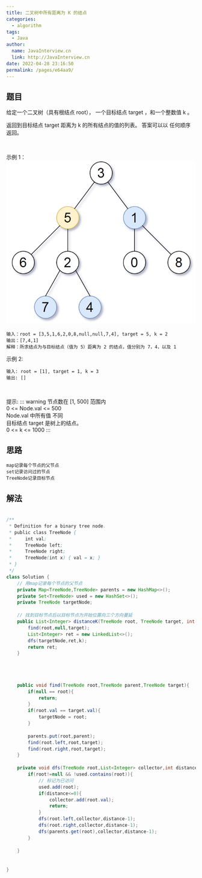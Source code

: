 ```yaml
---
title: 二叉树中所有距离为 K 的结点
categories: 
  - algorithm
tags: 
  - Java
author: 
  name: JavaInterview.cn
  link: http://JavaInterview.cn
date: 2022-04-28 23:16:50
permalink: /pages/e64aa9/
---
```



## 题目
给定一个二叉树（具有根结点 root）， 一个目标结点 target ，和一个整数值 k 。

返回到目标结点 target 距离为 k 的所有结点的值的列表。 答案可以以 任何顺序 返回。

 

示例 1：
![](../../../media/pictures/leetcode/sketch0.png)

    输入：root = [3,5,1,6,2,0,8,null,null,7,4], target = 5, k = 2
    输出：[7,4,1]
    解释：所求结点为与目标结点（值为 5）距离为 2 的结点，值分别为 7，4，以及 1
示例 2:

    输入: root = [1], target = 1, k = 3
    输出: []
 

提示:
::: warning
节点数在 [1, 500] 范围内\
0 <= Node.val <= 500\
Node.val 中所有值 不同\
目标结点 target 是树上的结点。\
0 <= k <= 1000
:::


## 思路

    map记录每个节点的父节点
    set记录访问过的节点
    TreeNode记录目标节点


## 解法
```java

/**
 * Definition for a binary tree node.
 * public class TreeNode {
 *     int val;
 *     TreeNode left;
 *     TreeNode right;
 *     TreeNode(int x) { val = x; }
 * }
 */
class Solution {
    // 用map记录每个节点的父节点
    private Map<TreeNode,TreeNode> parents = new HashMap<>();
    private Set<TreeNode> used = new HashSet<>();
    private TreeNode targetNode;

    // 找到目标节点后以目标节点为开始位置向三个方向蔓延
    public List<Integer> distanceK(TreeNode root, TreeNode target, int k) {
        find(root,null,target);
        List<Integer> ret = new LinkedList<>();
        dfs(targetNode,ret,k);
        return ret;
    }




    public void find(TreeNode root,TreeNode parent,TreeNode target){
        if(null == root){
            return;
        }
        if(root.val == target.val){
            targetNode = root;
        }

        parents.put(root,parent);
        find(root.left,root,target);
        find(root.right,root,target);
    }

    private void dfs(TreeNode root,List<Integer> collector,int distance){
        if(root!=null && !used.contains(root)){
            // 标记为已访问
            used.add(root);
            if(distance<=0){
                collector.add(root.val);
                return;
            }
            dfs(root.left,collector,distance-1);
            dfs(root.right,collector,distance-1);
            dfs(parents.get(root),collector,distance-1);
        }

    }


}
```